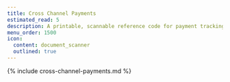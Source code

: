 ```yaml
---
title: Cross Channel Payments
estimated_read: 5
description: A printable, scannable reference code for payment tracking.
menu_order: 1500
icon:
  content: document_scanner
  outlined: true
---
```


{% include cross-channel-payments.md %}

